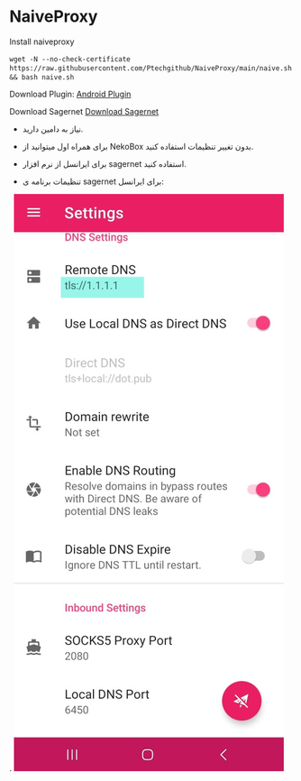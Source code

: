 # NaiveProxy
Install naiveproxy


```
wget -N --no-check-certificate https://raw.githubusercontent.com/Ptechgithub/NaiveProxy/main/naive.sh && bash naive.sh
```

Download Plugin:
[Android Plugin](https://github.com/SagerNet/SagerNet/releases)

Download Sagernet
[Download Sagernet](https://github.com/SagerNet/SagerNet/releases/tag/0.8.1-rc03)

- نیاز به دامین دارید.

- برای همراه اول میتوانید از NekoBox بدون تغییر تنظیمات استفاده کنید.

- برای ایرانسل از نرم افزار sagernet استفاده کنید.

- تنظیمات برنامه ی sagernet برای ایرانسل:

.
![1](https://raw.githubusercontent.com/Ptechgithub/NaiveProxy/main/1.jpg)
